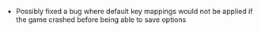 - Possibly fixed a bug where default key mappings would not be applied if the game crashed before being able to save options